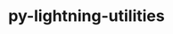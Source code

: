 ---
title: "py-lightning-utilities"
layout: cache
categories: [package, develop-2024-10-27]
meta: {"versions": ["0.11.2"], "compilers": ["apple-clang@=15.0.0", "gcc@=11.4.0", "gcc@=13.2.0"], "oss": ["ubuntu22.04", "ubuntu24.04", "ventura"], "platforms": ["darwin", "linux"], "targets": ["aarch64", "neoverse_v1", "x86_64_v3"], "stacks": ["e4s", "e4s-neoverse_v1", "ml-darwin-aarch64-mps", "ml-linux-x86_64-cpu", "ml-linux-x86_64-cuda", "root"], "num_specs": 6, "num_specs_by_stack": {"ml-darwin-aarch64-mps": 2, "root": 6, "e4s-neoverse_v1": 1, "e4s": 1, "ml-linux-x86_64-cpu": 2, "ml-linux-x86_64-cuda": 2}}
spec_details: [{"hash": "ev5z5xbvnvyguvl3kebkgycirwihljvg", "compiler": "apple-clang@=15.0.0", "versions": ["0.11.2"], "os": "ventura", "platform": "darwin", "target": "aarch64", "variants": ["build_system=python_pip"], "stacks": ["ml-darwin-aarch64-mps", "root"], "size": "-", "tarball": "https://binaries.spack.io/develop-2024-10-27/build_cache/darwin-ventura-aarch64/apple-clang-15.0.0/py-lightning-utilities-0.11.2/darwin-ventura-aarch64-apple-clang-15.0.0-py-lightning-utilities-0.11.2-ev5z5xbvnvyguvl3kebkgycirwihljvg.spack"}, {"hash": "u2xftejziqe5sqzq3yi5ua6g6umbj4po", "compiler": "apple-clang@=15.0.0", "versions": ["0.11.2"], "os": "ventura", "platform": "darwin", "target": "aarch64", "variants": ["build_system=python_pip"], "stacks": ["ml-darwin-aarch64-mps", "root"], "size": "-", "tarball": "https://binaries.spack.io/develop-2024-10-27/build_cache/darwin-ventura-aarch64/apple-clang-15.0.0/py-lightning-utilities-0.11.2/darwin-ventura-aarch64-apple-clang-15.0.0-py-lightning-utilities-0.11.2-u2xftejziqe5sqzq3yi5ua6g6umbj4po.spack"}, {"hash": "5ntb7p3l4bm3tmaqw4et4hc52bvotorg", "compiler": "gcc@=11.4.0", "versions": ["0.11.2"], "os": "ubuntu22.04", "platform": "linux", "target": "neoverse_v1", "variants": ["build_system=python_pip"], "stacks": ["e4s-neoverse_v1", "root"], "size": "-", "tarball": "https://binaries.spack.io/develop-2024-10-27/build_cache/linux-ubuntu22.04-neoverse_v1/gcc-11.4.0/py-lightning-utilities-0.11.2/linux-ubuntu22.04-neoverse_v1-gcc-11.4.0-py-lightning-utilities-0.11.2-5ntb7p3l4bm3tmaqw4et4hc52bvotorg.spack"}, {"hash": "vgznga5q2vmzk5roie3etq4ojasqvwlx", "compiler": "gcc@=11.4.0", "versions": ["0.11.2"], "os": "ubuntu22.04", "platform": "linux", "target": "x86_64_v3", "variants": ["build_system=python_pip"], "stacks": ["root", "e4s"], "size": "-", "tarball": "https://binaries.spack.io/develop-2024-10-27/build_cache/linux-ubuntu22.04-x86_64_v3/gcc-11.4.0/py-lightning-utilities-0.11.2/linux-ubuntu22.04-x86_64_v3-gcc-11.4.0-py-lightning-utilities-0.11.2-vgznga5q2vmzk5roie3etq4ojasqvwlx.spack"}, {"hash": "uo4ceigzgltlmx6qgyn4szjyjosvt7vn", "compiler": "gcc@=13.2.0", "versions": ["0.11.2"], "os": "ubuntu24.04", "platform": "linux", "target": "x86_64_v3", "variants": ["build_system=python_pip"], "stacks": ["ml-linux-x86_64-cpu", "root", "ml-linux-x86_64-cuda"], "size": "-", "tarball": "https://binaries.spack.io/develop-2024-10-27/build_cache/linux-ubuntu24.04-x86_64_v3/gcc-13.2.0/py-lightning-utilities-0.11.2/linux-ubuntu24.04-x86_64_v3-gcc-13.2.0-py-lightning-utilities-0.11.2-uo4ceigzgltlmx6qgyn4szjyjosvt7vn.spack"}, {"hash": "riegl33tahqgolm72aekz5gsq4yntgvl", "compiler": "gcc@=13.2.0", "versions": ["0.11.2"], "os": "ubuntu24.04", "platform": "linux", "target": "x86_64_v3", "variants": ["build_system=python_pip"], "stacks": ["ml-linux-x86_64-cpu", "root", "ml-linux-x86_64-cuda"], "size": "-", "tarball": "https://binaries.spack.io/develop-2024-10-27/build_cache/linux-ubuntu24.04-x86_64_v3/gcc-13.2.0/py-lightning-utilities-0.11.2/linux-ubuntu24.04-x86_64_v3-gcc-13.2.0-py-lightning-utilities-0.11.2-riegl33tahqgolm72aekz5gsq4yntgvl.spack"}]
---